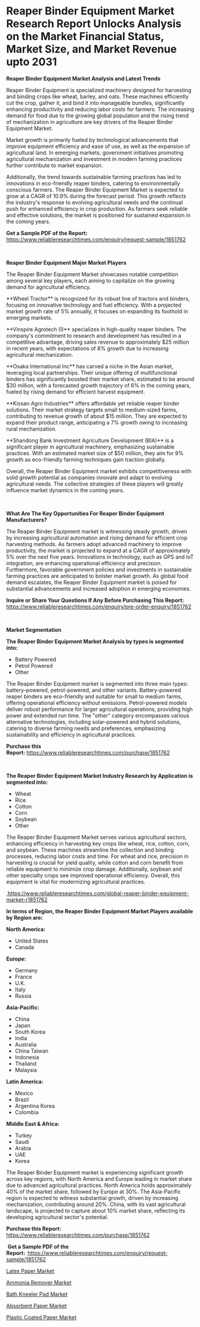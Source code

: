 <p><h1>Reaper Binder Equipment Market Research Report Unlocks Analysis on the Market Financial Status, Market Size, and Market Revenue upto 2031</h1></p><p><strong>Reaper Binder Equipment Market Analysis and Latest Trends</strong></p>
<p><p>Reaper Binder Equipment is specialized machinery designed for harvesting and binding crops like wheat, barley, and oats. These machines efficiently cut the crop, gather it, and bind it into manageable bundles, significantly enhancing productivity and reducing labor costs for farmers. The increasing demand for food due to the growing global population and the rising trend of mechanization in agriculture are key drivers of the Reaper Binder Equipment Market. </p><p>Market growth is primarily fueled by technological advancements that improve equipment efficiency and ease of use, as well as the expansion of agricultural land. In emerging markets, government initiatives promoting agricultural mechanization and investment in modern farming practices further contribute to market expansion. </p><p>Additionally, the trend towards sustainable farming practices has led to innovations in eco-friendly reaper binders, catering to environmentally conscious farmers. The Reaper Binder Equipment Market is expected to grow at a CAGR of 10.9% during the forecast period. This growth reflects the industry's response to evolving agricultural needs and the continual push for enhanced efficiency in crop production. As farmers seek reliable and effective solutions, the market is positioned for sustained expansion in the coming years.</p></p>
<p><strong>Get a Sample PDF of the Report:&nbsp;</strong> <a href="https://www.reliableresearchtimes.com/enquiry/request-sample/1851762?utm_campaign=1773&utm_medium=2&utm_source=Github&utm_content=ia&utm_term=18102024&utm_id=reaper-binder-equipment">https://www.reliableresearchtimes.com/enquiry/request-sample/1851762</a></p>
<p>&nbsp;</p>
<p><strong>Reaper Binder Equipment Major Market Players</strong></p>
<p><p>The Reaper Binder Equipment Market showcases notable competition among several key players, each aiming to capitalize on the growing demand for agricultural efficiency. </p><p>**Wheel Tractor** is recognized for its robust line of tractors and binders, focusing on innovative technology and fuel efficiency. With a projected market growth rate of 5% annually, it focuses on expanding its foothold in emerging markets.</p><p>**Vinspire Agrotech (I)** specializes in high-quality reaper binders. The company's commitment to research and development has resulted in a competitive advantage, driving sales revenue to approximately $25 million in recent years, with expectations of 8% growth due to increasing agricultural mechanization.</p><p>**Osaka International Inc** has carved a niche in the Asian market, leveraging local partnerships. Their unique offering of multifunctional binders has significantly boosted their market share, estimated to be around $30 million, with a forecasted growth trajectory of 6% in the coming years, fueled by rising demand for efficient harvest equipment.</p><p>**Kissan Agro Industries** offers affordable yet reliable reaper binder solutions. Their market strategy targets small to medium-sized farms, contributing to revenue growth of about $15 million. They are expected to expand their product range, anticipating a 7% growth owing to increasing rural mechanization.</p><p>**Shandong Bank Investment Agriculture Development (BIA)** is a significant player in agricultural machinery, emphasizing sustainable practices. With an estimated market size of $50 million, they aim for 9% growth as eco-friendly farming techniques gain traction globally.</p><p>Overall, the Reaper Binder Equipment market exhibits competitiveness with solid growth potential as companies innovate and adapt to evolving agricultural needs. The collective strategies of these players will greatly influence market dynamics in the coming years.</p></p>
<p>&nbsp;</p>
<p><strong>What Are The Key Opportunities For Reaper Binder Equipment Manufacturers?</strong></p>
<p><p>The Reaper Binder Equipment market is witnessing steady growth, driven by increasing agricultural automation and rising demand for efficient crop harvesting methods. As farmers adopt advanced machinery to improve productivity, the market is projected to expand at a CAGR of approximately 5% over the next five years. Innovations in technology, such as GPS and IoT integration, are enhancing operational efficiency and precision. Furthermore, favorable government policies and investments in sustainable farming practices are anticipated to bolster market growth. As global food demand escalates, the Reaper Binder Equipment market is poised for substantial advancements and increased adoption in emerging economies.</p></p>
<p><strong>Inquire or Share Your Questions If Any Before Purchasing This Report:</strong> <a href="https://www.reliableresearchtimes.com/enquiry/pre-order-enquiry/1851762?utm_campaign=1773&utm_medium=2&utm_source=Github&utm_content=ia&utm_term=18102024&utm_id=reaper-binder-equipment">https://www.reliableresearchtimes.com/enquiry/pre-order-enquiry/1851762</a></p>
<p>&nbsp;</p>
<p><strong>Market Segmentation</strong></p>
<p><strong>The Reaper Binder Equipment Market Analysis by types is segmented into:</strong></p>
<p><ul><li>Battery Powered</li><li>Petrol Powered</li><li>Other</li></ul></p>
<p><p>The Reaper Binder Equipment market is segmented into three main types: battery-powered, petrol-powered, and other variants. Battery-powered reaper binders are eco-friendly and suitable for small to medium farms, offering operational efficiency without emissions. Petrol-powered models deliver robust performance for larger agricultural operations, providing high power and extended run time. The "other" category encompasses various alternative technologies, including solar-powered and hybrid solutions, catering to diverse farming needs and preferences, emphasizing sustainability and efficiency in agricultural practices.</p></p>
<p><strong>Purchase this Report:&nbsp;</strong><a href="https://www.reliableresearchtimes.com/purchase/1851762?utm_campaign=1773&utm_medium=2&utm_source=Github&utm_content=ia&utm_term=18102024&utm_id=reaper-binder-equipment">https://www.reliableresearchtimes.com/purchase/1851762</a></p>
<p>&nbsp;</p>
<p><strong>The Reaper Binder Equipment Market Industry Research by Application is segmented into:</strong></p>
<p><ul><li>Wheat</li><li>Rice</li><li>Cotton</li><li>Corn</li><li>Soybean</li><li>Other</li></ul></p>
<p><p>The Reaper Binder Equipment Market serves various agricultural sectors, enhancing efficiency in harvesting key crops like wheat, rice, cotton, corn, and soybean. These machines streamline the collection and binding processes, reducing labor costs and time. For wheat and rice, precision in harvesting is crucial for yield quality, while cotton and corn benefit from reliable equipment to minimize crop damage. Additionally, soybean and other specialty crops see improved operational efficiency. Overall, this equipment is vital for modernizing agricultural practices.</p></p>
<p><a href="https://www.reliableresearchtimes.com/global-reaper-binder-equipment-market-r1851762?utm_campaign=1773&utm_medium=2&utm_source=Github&utm_content=ia&utm_term=18102024&utm_id=reaper-binder-equipment">&nbsp;https://www.reliableresearchtimes.com/global-reaper-binder-equipment-market-r1851762</a></p>
<p><strong>In terms of Region, the Reaper Binder Equipment Market Players available by Region are:</strong></p>
<p>
    <p> <strong> North America: </strong>
        <ul>
            <li>United States</li>
            <li>Canada</li>
        </ul>
        </p> 
    <p> <strong> Europe: </strong>
        <ul>
            <li>Germany</li>
            <li>France</li>
            <li>U.K.</li>
            <li>Italy</li>
            <li>Russia</li>
        </ul>
        </p> 
    <p> <strong> Asia-Pacific: </strong>
        <ul>
            <li>China</li>
            <li>Japan</li>
            <li>South Korea</li>
            <li>India</li>
            <li>Australia</li>
            <li>China Taiwan</li>
            <li>Indonesia</li>
            <li>Thailand</li>
            <li>Malaysia</li>
        </ul>
        </p> 
    <p> <strong> Latin America: </strong>
        <ul>
            <li>Mexico</li>
            <li>Brazil</li>
            <li>Argentina Korea</li>
            <li>Colombia</li>
        </ul>
        </p> 
    <p> <strong> Middle East & Africa: </strong>
        <ul>
            <li>Turkey</li>
            <li>Saudi</li>
            <li>Arabia</li>
            <li>UAE</li>
            <li>Korea</li>
        </ul>
    </p>
    </p>
<p><p>The Reaper Binder Equipment market is experiencing significant growth across key regions, with North America and Europe leading in market share due to advanced agricultural practices. North America holds approximately 40% of the market share, followed by Europe at 30%. The Asia-Pacific region is expected to witness substantial growth, driven by increasing mechanization, contributing around 20%. China, with its vast agricultural landscape, is projected to capture about 10% market share, reflecting its developing agricultural sector's potential.</p></p>
<p><strong>Purchase this Report: </strong><a href="https://www.reliableresearchtimes.com/purchase/1851762?utm_campaign=1773&utm_medium=2&utm_source=Github&utm_content=ia&utm_term=18102024&utm_id=reaper-binder-equipment">https://www.reliableresearchtimes.com/purchase/1851762</a></p>
<p>&nbsp;<strong>Get a Sample PDF of the Report:&nbsp;&nbsp;</strong><a href="https://www.reliableresearchtimes.com/enquiry/request-sample/1851762?utm_campaign=1773&utm_medium=2&utm_source=Github&utm_content=ia&utm_term=18102024&utm_id=reaper-binder-equipment">https://www.reliableresearchtimes.com/enquiry/request-sample/1851762</a></p>
<p><strong></strong></p>
<p><p><a href="https://www.linkedin.com/pulse/latex-paper-market-industry-trends-forecast-period-from-2024-ytx4f?utm_campaign=1773&utm_medium=2&utm_source=Github&utm_content=ia&utm_term=18102024&utm_id=reaper-binder-equipment">Latex Paper Market</a></p><p><a href="https://www.linkedin.com/pulse/ammonia-remover-market-drivers-challenges-forecast-2024-2031-i1bgc?utm_campaign=1773&utm_medium=2&utm_source=Github&utm_content=ia&utm_term=18102024&utm_id=reaper-binder-equipment">Ammonia Remover Market</a></p><p><a href="https://www.linkedin.com/pulse/digital-transformation-bath-kneeler-pad-industry-market-opportunities-qgsac?utm_campaign=1773&utm_medium=2&utm_source=Github&utm_content=ia&utm_term=18102024&utm_id=reaper-binder-equipment">Bath Kneeler Pad Market</a></p><p><a href="https://www.linkedin.com/pulse/comprehensive-absorbent-paper-market-report-regional-analysis-9vskf?utm_campaign=1773&utm_medium=2&utm_source=Github&utm_content=ia&utm_term=18102024&utm_id=reaper-binder-equipment">Absorbent Paper Market</a></p><p><a href="https://www.linkedin.com/pulse/sustainability-trends-plastic-coated-paper-industry-market-2qc3f?utm_campaign=1773&utm_medium=2&utm_source=Github&utm_content=ia&utm_term=18102024&utm_id=reaper-binder-equipment">Plastic Coated Paper Market</a></p></p>